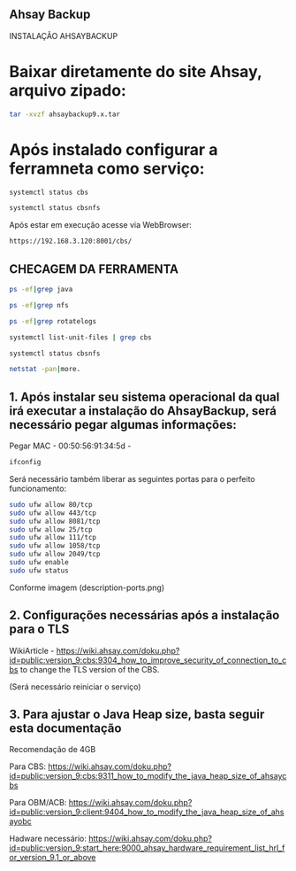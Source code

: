 ## Ahsay Backup 

INSTALAÇÃO AHSAYBACKUP

# Baixar diretamente do site Ahsay, arquivo zipado:

```bash
tar -xvzf ahsaybackup9.x.tar
```

# Após instalado configurar a ferramneta como serviço:
```bash
systemctl status cbs

systemctl status cbsnfs
```

Após estar em execução acesse via WebBrowser:

```bash
https://192.168.3.120:8001/cbs/

```

## CHECAGEM DA FERRAMENTA 

```bash
ps -ef|grep java

ps -ef|grep nfs

ps -ef|grep rotatelogs 

systemctl list-unit-files | grep cbs

systemctl status cbsnfs 

netstat -pan|more. 
```

## 1. Após instalar seu sistema operacional da qual irá executar a instalação do AhsayBackup, será necessário pegar algumas informações:

Pegar MAC - 00:50:56:91:34:5d  - 

```bash
ifconfig
```
Será necessário também liberar as seguintes portas para o perfeito funcionamento: 

```bash
sudo ufw allow 80/tcp
sudo ufw allow 443/tcp
sudo ufw allow 8081/tcp
sudo ufw allow 25/tcp
sudo ufw allow 111/tcp
sudo ufw allow 1058/tcp
sudo ufw allow 2049/tcp
sudo ufw enable
sudo ufw status
```
Conforme imagem (description-ports.png) 

## 2. Configurações necessárias após a instalação para o TLS

WikiArticle - https://wiki.ahsay.com/doku.php?id=public:version_9:cbs:9304_how_to_improve_security_of_connection_to_cbs to change the TLS version of the CBS. 

(Será necessário reiniciar o serviço)

## 3. Para ajustar o Java Heap size, basta seguir esta documentação

Recomendação de 4GB

Para CBS: https://wiki.ahsay.com/doku.php?id=public:version_9:cbs:9311_how_to_modify_the_java_heap_size_of_ahsaycbs

Para OBM/ACB: https://wiki.ahsay.com/doku.php?id=public:version_9:client:9404_how_to_modify_the_java_heap_size_of_ahsayobc

Hadware necessário: https://wiki.ahsay.com/doku.php?id=public:version_9:start_here:9000_ahsay_hardware_requirement_list_hrl_for_version_9.1_or_above


